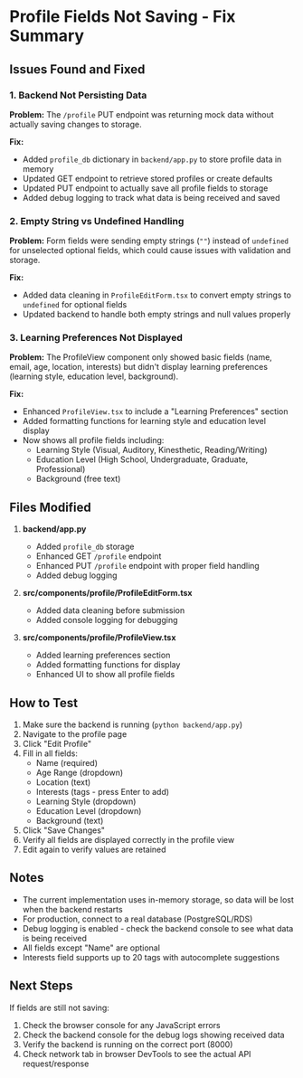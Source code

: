 # Profile Fields Not Saving - Fix Summary

## Issues Found and Fixed

### 1. Backend Not Persisting Data
**Problem:** The `/profile` PUT endpoint was returning mock data without actually saving changes to storage.

**Fix:** 
- Added `profile_db` dictionary in `backend/app.py` to store profile data in memory
- Updated GET endpoint to retrieve stored profiles or create defaults
- Updated PUT endpoint to actually save all profile fields to storage
- Added debug logging to track what data is being received and saved

### 2. Empty String vs Undefined Handling
**Problem:** Form fields were sending empty strings (`""`) instead of `undefined` for unselected optional fields, which could cause issues with validation and storage.

**Fix:**
- Added data cleaning in `ProfileEditForm.tsx` to convert empty strings to `undefined` for optional fields
- Updated backend to handle both empty strings and null values properly

### 3. Learning Preferences Not Displayed
**Problem:** The ProfileView component only showed basic fields (name, email, age, location, interests) but didn't display learning preferences (learning style, education level, background).

**Fix:**
- Enhanced `ProfileView.tsx` to include a "Learning Preferences" section
- Added formatting functions for learning style and education level display
- Now shows all profile fields including:
  - Learning Style (Visual, Auditory, Kinesthetic, Reading/Writing)
  - Education Level (High School, Undergraduate, Graduate, Professional)
  - Background (free text)

## Files Modified

1. **backend/app.py**
   - Added `profile_db` storage
   - Enhanced GET `/profile` endpoint
   - Enhanced PUT `/profile` endpoint with proper field handling
   - Added debug logging

2. **src/components/profile/ProfileEditForm.tsx**
   - Added data cleaning before submission
   - Added console logging for debugging

3. **src/components/profile/ProfileView.tsx**
   - Added learning preferences section
   - Added formatting functions for display
   - Enhanced UI to show all profile fields

## How to Test

1. Make sure the backend is running (`python backend/app.py`)
2. Navigate to the profile page
3. Click "Edit Profile"
4. Fill in all fields:
   - Name (required)
   - Age Range (dropdown)
   - Location (text)
   - Interests (tags - press Enter to add)
   - Learning Style (dropdown)
   - Education Level (dropdown)
   - Background (text)
5. Click "Save Changes"
6. Verify all fields are displayed correctly in the profile view
7. Edit again to verify values are retained

## Notes

- The current implementation uses in-memory storage, so data will be lost when the backend restarts
- For production, connect to a real database (PostgreSQL/RDS)
- Debug logging is enabled - check the backend console to see what data is being received
- All fields except "Name" are optional
- Interests field supports up to 20 tags with autocomplete suggestions

## Next Steps

If fields are still not saving:
1. Check the browser console for any JavaScript errors
2. Check the backend console for the debug logs showing received data
3. Verify the backend is running on the correct port (8000)
4. Check network tab in browser DevTools to see the actual API request/response
